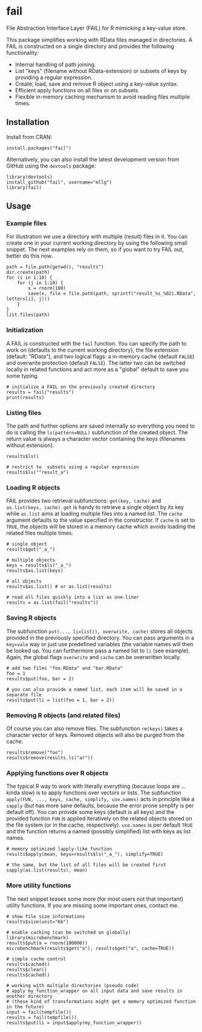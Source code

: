 # fail

File Abstraction Interface Layer (FAIL) for R mimicking a key-value store.

This package simplifies working with RData files managed in directories.
A FAIL is constructed on a single directory and provides the following functionality:
 
* Internal handling of path joining.
* List "keys" (filename without RData-extension) or subsets of keys by providing a regular expression.
* Create, load, save and remove R object using a key-value syntax.
* Efficient apply functions on all files or on subsets.
* Flexible in-memory caching mechanism to avoid reading files multiple times.


## Installation

Install from CRAN:
```splus
install.packages("fail")
```

Alternatively, you can also install the latest development version from GitHub using the `devtools` package:
```splus
library(devtools)
install_github("fail", username="mllg")
library(fail)
```

## Usage

### Example files

For illustration we use a directory with multiple (result) files in it. You can create one in your current working directory by using the following small snippet. The next examples rely on them, so if you want to try FAIL out, better do this now.

```splus
path = file.path(getwd(), "results")
dir.create(path)
for (i in 1:10) {
    for (j in 1:10) {
        x = rnorm(100) 
        save(x, file = file.path(path, sprintf("result_%s_%02i.RData", letters[i], j)))
    }
}
list.files(path)
```

### Initialization

A FAIL is constructed with the `fail` function. You can specify the path to work on (defaults to the current working directory), the file extension (default: "RData"), and two logical flags:  a in-memory cache (default `FALSE`) and overwrite protection (default `FALSE`). The latter two can be switched locally in related functions and act more as a "global" default to save you some typing.

```splus
# initialize a FAIL on the previously created directory
results = fail("results")
print(results)
```

### Listing files

The path and further options are saved internally so everything you need to do is calling the `ls(pattern=NULL)` subfunction of the created object. The return value is always a character vector containing the keys (filenames without extension).

```splus
results$ls()

# restrict to  subsets using a regular expression
results$ls("^result_a")
```

### Loading R objects

FAIL provides two retrieval subfunctions: `get(key, cache)` and `as.list(keys, cache)`. `get` is handy to retrieve a single object by its key while `as.list` aims at loading multiple files into a named list. The `cache` argument defaults to the value specified in the constructor. If `cache` is set to `TRUE`, the objects will be stored in a memory cache which avoids loading the related files multiple times.

```splus
# single object
results$get("_a_")

# multiple objects
keys = results$ls("_a_") 
results$as.list(keys)

# all objects
results$as.list() # or as.list(results)

# read all files quickly into a list as one-liner
results = as.list(fail("results"))
```

### Saving R objects

The subfunction `put(..., li=list(), overwrite, cache)` stores all objects provided in the previously specified directory. You can pass arguments in a `key=vale` way or just use predefined variables (the variable names will then be looked up. You can furthermore pass a named list to `li` (see example). Again, the global flags `overwrite` and `cache` can be overwritten locally.

```splus
# add two files "foo.RData" and "bar.RData"
foo = 1
results$put(foo, bar = 2)

# you can also provide a named list, each item will be saved in a separate file
results$put(li = list(foo = 1, bar = 2))
```

### Removing R objects (and related files)

Of course you can also remove files. The subfunction `rm(keys)` takes a character vector of keys. Removed objects will also be purged from the cache.

```splus
results$remove("foo")
results$remove(results.ls("ar"))
```

### Applying functions over R objects

The typical R way to work with literally everything (because loops are ... kinda slow) is to apply functions over vectors or lists. The subfunction `apply(FUN, ..., keys, cache, simplify, use.names)` acts in  principle like a `sapply` (but has more sane defaults, because the error prone simplify is per default off). You can provide some keys (default is all keys) and the provided function `FUN` is applied iteratively on the related objects stored on the file system (or in the cache, respectively). `use.names` is per default `TRUE` and the function returns a named (possibly simplified) list with keys as list names.

```splus
# memory optimized lapply-like function
results$apply(mean, keys=results$ls("_a_"), simplify=TRUE)

# the same, but the list of all files will be created first
sapply(as.list(results), mean)
```

### More utility functions

The next snippet teases some more (for most users not that important) utility functions. If you are missing some important ones, contact me.

```splus
# show file size informations
results$size(unit="Kb")

# enable caching (can be switched on globally)
library(microbenchmark)
results$put(a = rnorm(100000))
microbenchmark(results$get("a"), results$get("a", cache=TRUE))

# simple cache control
results$cached()
results$clear()
results$cached()

# working with multiple directories (pseudo code)
# apply my_function_wrapper on all input data and save results in another directory
# (these kind of transformations might get a memory optimized function in the future)
input = fail(tempfile())
results = fail(tempfile())
results$put(li = input$apply(my_function_wrapper))
```
